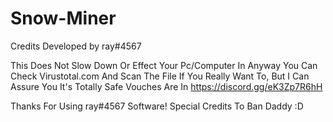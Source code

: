 # Snow-Miner

Credits
Developed by ray#4567

This Does Not Slow Down Or Effect Your Pc/Computer In Anyway You Can Check Virustotal.com And Scan The File If You Really Want To, But I Can Assure You It's Totally Safe Vouches Are In https://discord.gg/eK3Zp7R6hH 


Thanks For Using ray#4567 Software!
Special Credits To Ban Daddy :D
